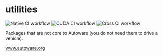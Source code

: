 # utilities

![Native CI workflow](https://github.com/Autoware-AI/utilities/workflows/Native%20CI%20workflow/badge.svg) ![CUDA CI workflow](https://github.com/Autoware-AI/utilities/workflows/CUDA%20CI%20workflow/badge.svg) ![Cross CI workflow](https://github.com/Autoware-AI/utilities/workflows/Cross%20CI%20workflow/badge.svg)

Packages that are not core to Autoware (you do not need them to drive a vehicle).

www.autoware.org
